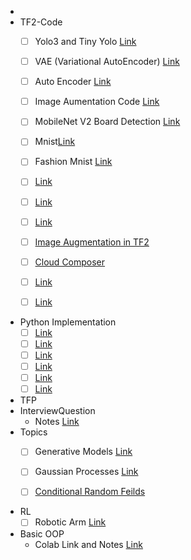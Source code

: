 - 
- TF2-Code 
    - [ ]  Yolo3 and Tiny Yolo [Link](#)
    - [ ]   VAE (Variational AutoEncoder) [Link](#)
    - [ ]   Auto Encoder [Link](#)
    - [ ]   Image Aumentation Code  [Link](#)
    - [ ]   MobileNet V2 Board Detection [Link](#)
    - [ ]   Mnist[Link](#)
    - [ ]  Fashion Mnist [Link](#)
    
    - [ ]   [Link](#)
    - [ ]   [Link](#)
    - [ ]   [Link](#)
    - [ ]   [Image Augmentation in TF2](#)
    - [ ]   [Cloud Composer](#)
    - [ ]   [Link](#)
    - [ ]   [Link](#)
    
- Python Implementation
  - [ ]   [Link](#)
  - [ ]   [Link](#)
  - [ ]   [Link](#)
  - [ ]   [Link](#)
  - [ ]   [Link](#)
  - [ ]   [Link](#)
    
- TFP
- InterviewQuestion
  - Notes [Link](#)
- Topics
  - [ ]  Generative Models [Link](#)
  - [ ] Gaussian Processes [Link](#)
  - [ ] [Conditional Random Feilds](#)
  
  
 - RL
    - [ ] Robotic Arm [Link](https://medium.com/datadriveninvestor/training-a-robotic-arm-to-do-human-like-tasks-using-rl-8d3106c87aaf)
 
- Basic OOP
    - Colab Link and Notes [Link](https://colab.research.google.com/drive/1JpKo3mMrW37WFt4MwQm_YEtbK4HXqDDi)
